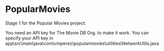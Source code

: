 # PopularMovies

Stage 1 for the Popular Movies project.

You need an API key for The Movie DB Org. to make it work. You can specify your API key in app\src\main\java\com\vmperez\popularmovies\utilities\NetworkUtils.java

